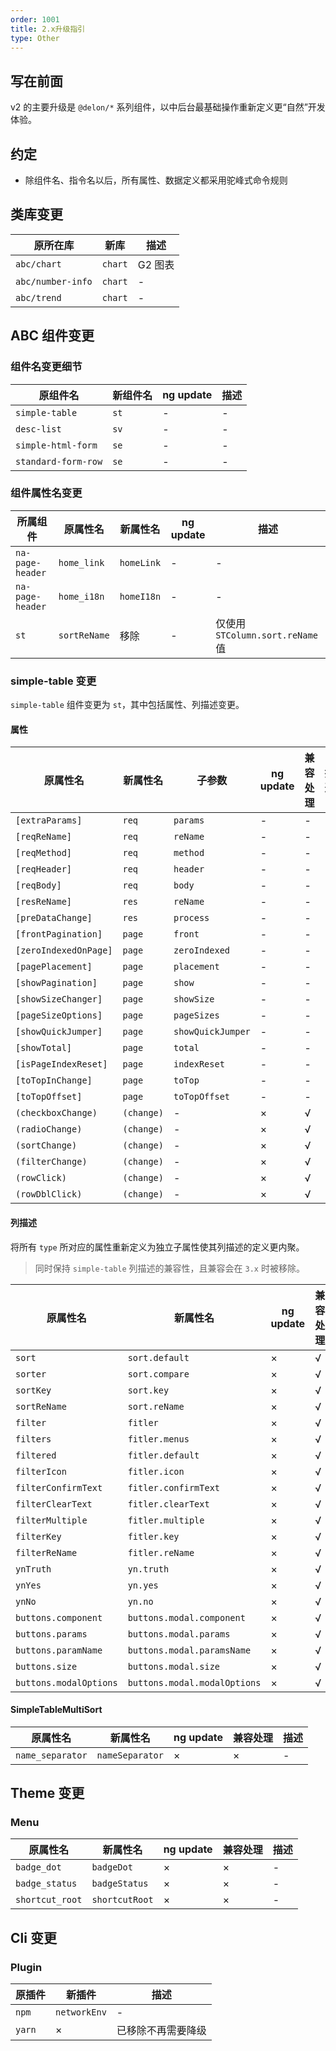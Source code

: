 ```yaml
---
order: 1001
title: 2.x升级指引
type: Other
---
```


## 写在前面

v2 的主要升级是 `@delon/*` 系列组件，以中后台最基础操作重新定义更“自然”开发体验。

## 约定

- 除组件名、指令名以后，所有属性、数据定义都采用驼峰式命令规则

## 类库变更

| 原所在库          | 新库    | 描述    |
| ----------------- | ------- | ------- |
| `abc/chart`       | `chart` | G2 图表 |
| `abc/number-info` | `chart` | -       |
| `abc/trend`       | `chart` | -       |

## ABC 组件变更

### 组件名变更细节

| 原组件名            | 新组件名 | ng update | 描述 |
| ------------------- | -------- | --------- | ---- |
| `simple-table`      | `st`     | -         | -    |
| `desc-list`         | `sv`     | -         | -    |
| `simple-html-form`  | `se`     | -         | -    |
| `standard-form-row` | `se`     | -         | -    |

### 组件属性名变更

| 所属组件         | 原属性名     | 新属性名   | ng update | 描述                             |
| ---------------- | ------------ | ---------- | --------- | -------------------------------- |
| `na-page-header` | `home_link`  | `homeLink` | -         | -                                |
| `na-page-header` | `home_i18n`  | `homeI18n` | -         | -                                |
| `st`       | `sortReName` | 移除       | -         | 仅使用 `STColumn.sort.reName` 值 |

### simple-table 变更

`simple-table` 组件变更为 `st`，其中包括属性、列描述变更。

#### 属性

| 原属性名              | 新属性名   | 子参数            | ng update | 兼容处理 | 描述 |
| --------------------- | ---------- | ----------------- | --------- | -------- | ---- |
| `[extraParams]`       | `req`      | `params`          | -         | -        | -    |
| `[reqReName]`         | `req`      | `reName`          | -         | -        | -    |
| `[reqMethod]`         | `req`      | `method`          | -         | -        | -    |
| `[reqHeader]`         | `req`      | `header`          | -         | -        | -    |
| `[reqBody]`           | `req`      | `body`            | -         | -        | -    |
| `[resReName]`         | `res`      | `reName`          | -         | -        | -    |
| `[preDataChange]`     | `res`      | `process`         | -         | -        | -    |
| `[frontPagination]`   | `page`     | `front`           | -         | -        | -    |
| `[zeroIndexedOnPage]` | `page`     | `zeroIndexed`     | -         | -        | -    |
| `[pagePlacement]`     | `page`     | `placement`       | -         | -        | -    |
| `[showPagination]`    | `page`     | `show`            | -         | -        | -    |
| `[showSizeChanger]`   | `page`     | `showSize`        | -         | -        | -    |
| `[pageSizeOptions]`   | `page`     | `pageSizes`       | -         | -        | -    |
| `[showQuickJumper]`   | `page`     | `showQuickJumper` | -         | -        | -    |
| `[showTotal]`         | `page`     | `total`           | -         | -        | -    |
| `[isPageIndexReset]`  | `page`     | `indexReset`      | -         | -        | -    |
| `[toTopInChange]`     | `page`     | `toTop`           | -         | -        | -    |
| `[toTopOffset]`       | `page`     | `toTopOffset`     | -         | -        | -    |
| `(checkboxChange)`    | `(change)` | -                 | ×         | √        | -    |
| `(radioChange)`       | `(change)` | -                 | ×         | √        | -    |
| `(sortChange)`        | `(change)` | -                 | ×         | √        | -    |
| `(filterChange)`      | `(change)` | -                 | ×         | √        | -    |
| `(rowClick)`          | `(change)` | -                 | ×         | √        | -    |
| `(rowDblClick)`       | `(change)` | -                 | ×         | √        | -    |

#### 列描述

将所有 `type` 所对应的属性重新定义为独立子属性使其列描述的定义更内聚。

> 同时保持 `simple-table` 列描述的兼容性，且兼容会在 `3.x` 时被移除。

| 原属性名               | 新属性名                     | ng update | 兼容处理 | 描述 |
| ---------------------- | ---------------------------- | --------- | -------- | ---- |
| `sort`                 | `sort.default`               | ×         | √        | -    |
| `sorter`               | `sort.compare`               | ×         | √        | -    |
| `sortKey`              | `sort.key`                   | ×         | √        | -    |
| `sortReName`           | `sort.reName`                | ×         | √        | -    |
| `filter`               | `fitler`                     | ×         | √        | -    |
| `filters`              | `fitler.menus`               | ×         | √        | -    |
| `filtered`             | `fitler.default`             | ×         | √        | -    |
| `filterIcon`           | `fitler.icon`                | ×         | √        | -    |
| `filterConfirmText`    | `fitler.confirmText`         | ×         | √        | -    |
| `filterClearText`      | `fitler.clearText`           | ×         | √        | -    |
| `filterMultiple`       | `fitler.multiple`            | ×         | √        | -    |
| `filterKey`            | `fitler.key`                 | ×         | √        | -    |
| `filterReName`         | `fitler.reName`              | ×         | √        | -    |
| `ynTruth`              | `yn.truth`                   | ×         | √        | -    |
| `ynYes`                | `yn.yes`                     | ×         | √        | -    |
| `ynNo`                 | `yn.no`                      | ×         | √        | -    |
| `buttons.component`    | `buttons.modal.component`    | ×         | √        | -    |
| `buttons.params`       | `buttons.modal.params`       | ×         | √        | -    |
| `buttons.paramName`    | `buttons.modal.paramsName`   | ×         | √        | -    |
| `buttons.size`         | `buttons.modal.size`         | ×         | √        | -    |
| `buttons.modalOptions` | `buttons.modal.modalOptions` | ×         | √        | -    |

#### SimpleTableMultiSort

| 原属性名         | 新属性名        | ng update | 兼容处理 | 描述 |
| ---------------- | --------------- | --------- | -------- | ---- |
| `name_separator` | `nameSeparator` | ×         | ×        | -    |

## Theme 变更

### Menu

| 原属性名        | 新属性名       | ng update | 兼容处理 | 描述 |
| --------------- | -------------- | --------- | -------- | ---- |
| `badge_dot`     | `badgeDot`     | ×         | ×        | -    |
| `badge_status`  | `badgeStatus`  | ×         | ×        | -    |
| `shortcut_root` | `shortcutRoot` | ×         | ×        | -    |

## Cli 变更

### Plugin

| 原插件 | 新插件       | 描述               |
| ------ | ------------ | ------------------ |
| `npm`  | `networkEnv` | -                  |
| `yarn` | ×            | 已移除不再需要降级 |
